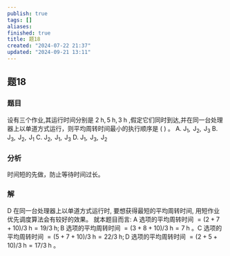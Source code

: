 ```yaml
---
publish: true
tags: []
aliases: 
finished: true
title: 题18
created: "2024-07-22 21:37"
updated: "2024-09-21 13:11"
---
```

## 题18
### 题目
设有三个作业,其运行时间分别是 $2\mathrm{\;h},5\mathrm{\;h},3\mathrm{\;h}$ ,假定它们同时到达,并在同一台处理器上以单道方式运行，则平均周转时间最小的执行顺序是 ( ) 。
A. ${\mathrm{J}}_{1},{\mathrm{\;J}}_{2},{\mathrm{\;J}}_{3}$ 
B. ${\mathrm{J}}_{3},{\mathrm{\;J}}_{2},{\mathrm{\;J}}_{1}$ 
C. ${\mathrm{J}}_{2},{\mathrm{\;J}}_{1},{\mathrm{\;J}}_{3}$ 
D. ${\mathrm{J}}_{1},{\mathrm{\;J}}_{3},{\mathrm{\;J}}_{2}$
### 分析
时间短的先做，防止等待时间过长。
### 解
D
在同一台处理器上以单道方式运行时, 要想获得最短的平均周转时间, 用短作业优先调度算法会有较好的效果。
就本题目而言: $\mathrm{A}$ 选项的平均周转时间 $= ( {2 + 7 + {10}}) /3\mathrm{\;h} = {19}/3\mathrm{\;h};\mathrm{B}$ 选项的平均周转时间 $= ( {3 + 8 + {10}}) /3\mathrm{\;h} = 7\mathrm{\;h}$ 。C 选项的平均周转时间 $= ( {5 + 7 + {10}}) /3\mathrm{\;h} = {22}/3\mathrm{\;h};\mathrm{D}$ 选项的平均周转时间 $= ( {2 + 5 + {10}}) /3\mathrm{\;h} = {17}/3\mathrm{\;h}$ 。